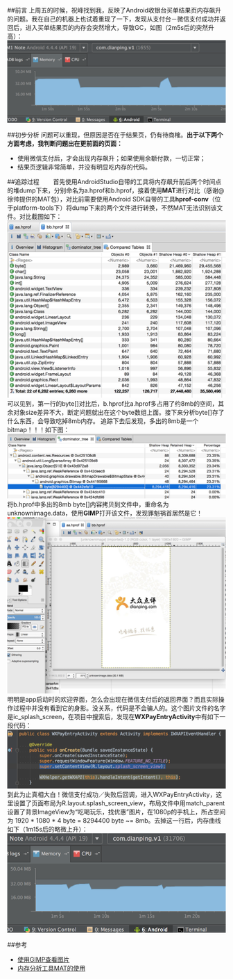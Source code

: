 ##前言
上周五的时候，祝峰找到我，反映了Android收银台买单结果页内存飙升的问题。我在自己的机器上也试着重现了一下，发现从支付台－微信支付成功并返回后，进入买单结果页的内存会突然增大，导致GC，如图（2m5s后的突然升高）：
<img src="res/high_memory_analyze/bad.png">

##初步分析
问题可以重现，但原因是否在于结果页，仍有待商榷。**出于以下两个方面考虑，我判断问题出在更前面的页面：**
- 使用微信支付后，才会出现内存飙升；如果使用余额付款，一切正常；
- 结果页逻辑非常简单，并没有明显吃内存的代码。

##追踪过程
　　首先使用AndroidStudio自带的工具将内存飙升前后两个时间点的堆dump下来，分别命名为a.hprof和b.hprof，接着使用**MAT**进行对比（感谢@徐帅提供的MAT包），对比前需要使用Android SDK自带的工具**hprof-conv**（位于platform-tools下）将dump下来的两个文件进行转换，不然MAT无法识别该文件。对比截图如下：
<img src="res/high_memory_analyze/compare.png">
可以见到，第一行的byte[]对比后，b.hprof比a.hprof多占用了约8mb的空间，其余对象size差异不大，断定问题就出在这个byte数组上面。接下来分析byte[]存了什么东西，会导致吃掉8mb内存。
追踪下去后发现，多出的8mb是一个bitmap！！！如下图：
<img src="res/high_memory_analyze/bitmap.png">
将b.hprof中多出的8mb byte[]内容拷贝到文件中，重命名为unknownimage.data，使用**GIMP**打开该文件，发现罪魁祸首居然是它！
<img src="res/high_memory_analyze/loadingpage.png">
明明是app启动时的欢迎界面，怎么会出现在微信支付后的返回界面？而且实际操作过程中并没有看到它的身影。没关系，代码是不会骗人的。这个图片文件的名字是ic_splash_screen，在项目中搜索后，发现在**WXPayEntryActivity**中有如下一段代码：
<img src="res/high_memory_analyze/code.png">
到此为止真相大白！微信支付成功／失败后回调，进入WXPayEntryActivity，这里设置了页面布局为R.layout.splash_screen_view，布局文件中用match_parent设置了背景ImageView为“吃喝玩乐，找优惠”图片，在1080p的手机上，所占空间为 1920 * 1080 * 4 byte = 8294400 byte ~= 8mb。去掉这一行后，内存曲线如下（1m15s后的略微上升）：
<img src="res/high_memory_analyze/good.png">

##参考
- [使用GIMP查看图片](http://stackoverflow.com/questions/12709603/mat-eclipse-memory-analyzer-how-to-view-bitmaps-from-memory-dump)
- [内存分析工具MAT的使用](http://www.it165.net/pro/html/201402/9399.html)
